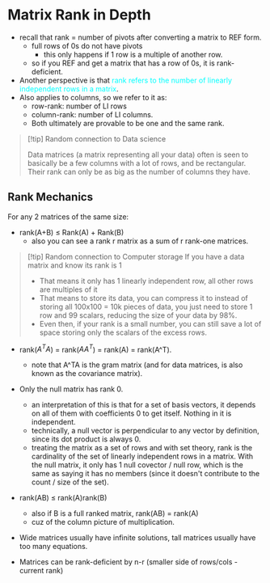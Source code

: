 # Matrix Rank in Depth

- recall that rank = number of pivots after converting a matrix to REF form.
  - full rows of 0s do not have pivots
    - this only happens if 1 row is a multiple of another row.
  - so if you REF and get a matrix that has a row of 0s, it is rank-deficient.
- Another perspective is that <span style="color:cyan">rank refers to the number of linearly independent rows in a matrix</span>.
- Also applies to columns, so we refer to it as:
  - row-rank: number of LI rows
  - column-rank: number of LI columns.
  - Both ultimately are provable to be one and the same rank.

> [!tip] Random connection to Data science
>
> Data matrices (a matrix representing all your data) often is seen to basically be a few columns with a lot of rows, and be rectangular.  
> Their rank can only be as big as the number of columns they have.

## Rank Mechanics

For any 2 matrices of the same size:

- rank(A+B) $\leq$ Rank(A) + Rank(B)
  - also you can see a rank r matrix as a sum of r rank-one matrices.

> [!tip] Random connection to Computer storage
> If you have a data matrix and know its rank is 1
>
> - That means it only has 1 linearly independent row, all other rows are multiples of it
> - That means to store its data, you can compress it to instead of storing all 100x100 = 10k pieces of data, you just need to store 1 row and 99 scalars, reducing the size of your data by 98%.
> - Even then, if your rank is a small number, you can still save a lot of space storing only the scalars of the excess rows.

- rank($A^TA$) =  rank($AA^T$) = rank(A) = rank(A^T).
  - note that A^TA is the gram matrix (and for data matrices, is also known as the covariance matrix).

- Only the null matrix has rank 0.
  - an interpretation of this is that for a set of basis vectors, it depends on all of them with coefficients 0 to get itself. Nothing in it is independent.
  - technically, a null vector is perpendicular to any vector by definition, since its dot product is always 0.
  - treating the matrix as a set of rows and with set theory, rank is the cardinality of the set of linearly independent rows in a matrix. With the null matrix, it only has 1 null covector / null row, which is the same as saying it has no members (since it doesn't contribute to the count / size of the set).

- rank(AB) $\leq$ rank(A)rank(B)
  - also if B is a full ranked matrix, rank(AB) = rank(A)
  - cuz of the column picture of multiplication.

- Wide matrices usually have infinite solutions, tall matrices usually have too many equations.

- Matrices can be rank-deficient by n-r (smaller side of rows/cols - current rank)


